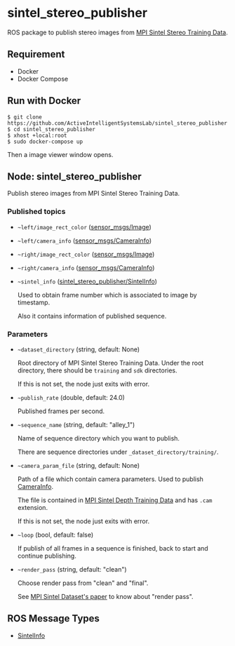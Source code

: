 # sintel_stereo_publisher

ROS package to publish stereo images from [MPI Sintel Stereo Training Data](http://sintel.is.tue.mpg.de/stereo).

## Requirement

* Docker
* Docker Compose

## Run with Docker

```shell
$ git clone https://github.com/ActiveIntelligentSystemsLab/sintel_stereo_publisher
$ cd sintel_stereo_publisher
$ xhost +local:root
$ sudo docker-compose up
```

Then a image viewer window opens.

## Node: sintel_stereo_publisher

Publish stereo images from MPI Sintel Stereo Training Data.

### Published topics

* `~left/image_rect_color` ([sensor_msgs/Image](http://docs.ros.org/api/sensor_msgs/html/msg/Image.html))
* `~left/camera_info` ([sensor_msgs/CameraInfo](http://docs.ros.org/api/sensor_msgs/html/msg/CameraInfo.html))
* `~right/image_rect_color` ([sensor_msgs/Image](http://docs.ros.org/api/sensor_msgs/html/msg/Image.html))
* `~right/camera_info` ([sensor_msgs/CameraInfo](http://docs.ros.org/api/sensor_msgs/html/msg/CameraInfo.html))
* `~sintel_info` ([sintel_stereo_publisher/SintelInfo](msg/SintelInfo.msg))

  Used to obtain frame number which is associated to image by timestamp.

  Also it contains information of published sequence.

### Parameters

* `~dataset_directory` (string, default: None)

  Root directory of MPI Sintel Stereo Training Data. 
  Under the root directory, there should be `training` and `sdk` directories.

  If this is not set, the node just exits with error.

* `~publish_rate` (double, default: 24.0)

  Published frames per second.

* `~sequence_name` (string, default: "alley_1")

  Name of sequence directory which you want to publish.

  There are sequence directories under `_dataset_directory/training/`.

* `~camera_param_file` (string, default: None)

  Path of a file which contain camera parameters.
  Used to publish [CameraInfo](http://docs.ros.org/api/sensor_msgs/html/msg/CameraInfo.html).

  The file is contained in [MPI Sintel Depth Training Data](http://sintel.is.tue.mpg.de/depth) and has `.cam` extension.

  If this is not set, the node just exits with error.

* `~loop` (bool, default: false)

  If publish of all frames in a sequence is finished, back to start and continue publishing.

* `~render_pass` (string, default: "clean")

  Choose render pass from "clean" and "final".

  See [MPI Sintel Dataset's paper](http://sintel.is.tue.mpg.de/) to know about "render pass".

## ROS Message Types

* [SintelInfo](msg/SintelInfo.msg)
